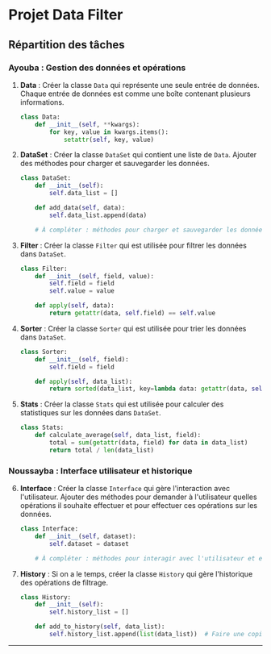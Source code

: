 # Projet Data Filter

## Répartition des tâches

### Ayouba : Gestion des données et opérations

1. **Data** : Créer la classe `Data` qui représente une seule entrée de données. Chaque entrée de données est comme une boîte contenant plusieurs informations.

    ```python
    class Data:
        def __init__(self, **kwargs):
            for key, value in kwargs.items():
                setattr(self, key, value)
    ```

2. **DataSet** : Créer la classe `DataSet` qui contient une liste de `Data`. Ajouter des méthodes pour charger et sauvegarder les données.

    ```python
    class DataSet:
        def __init__(self):
            self.data_list = []

        def add_data(self, data):
            self.data_list.append(data)

        # À compléter : méthodes pour charger et sauvegarder les données
    ```

3. **Filter** : Créer la classe `Filter` qui est utilisée pour filtrer les données dans `DataSet`.

    ```python
    class Filter:
        def __init__(self, field, value):
            self.field = field
            self.value = value

        def apply(self, data):
            return getattr(data, self.field) == self.value
    ```

4. **Sorter** : Créer la classe `Sorter` qui est utilisée pour trier les données dans `DataSet`.

    ```python
    class Sorter:
        def __init__(self, field):
            self.field = field

        def apply(self, data_list):
            return sorted(data_list, key=lambda data: getattr(data, self.field))
    ```

5. **Stats** : Créer la classe `Stats` qui est utilisée pour calculer des statistiques sur les données dans `DataSet`.

    ```python
    class Stats:
        def calculate_average(self, data_list, field):
            total = sum(getattr(data, field) for data in data_list)
            return total / len(data_list)
    ```

### Noussayba : Interface utilisateur et historique

6. **Interface** : Créer la classe `Interface` qui gère l'interaction avec l'utilisateur. Ajouter des méthodes pour demander à l'utilisateur quelles opérations il souhaite effectuer et pour effectuer ces opérations sur les données.

    ```python
    class Interface:
        def __init__(self, dataset):
            self.dataset = dataset

        # À compléter : méthodes pour interagir avec l'utilisateur et effectuer des opérations sur les données
    ```

7. **History** : Si on a le temps, créer la classe `History` qui gère l'historique des opérations de filtrage.

    ```python
    class History:
        def __init__(self):
            self.history_list = []

        def add_to_history(self, data_list):
            self.history_list.append(list(data_list))  # Faire une copie de la liste pour éviter les modifications ultérieures
    ```

---

